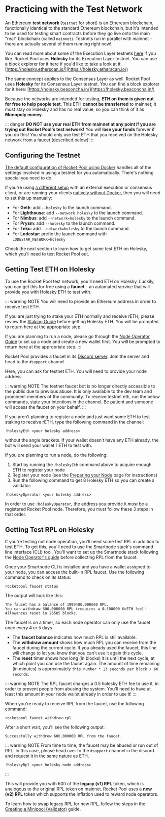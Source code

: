 # Practicing with the Test Network

An Ethereum **test network** (`testnet` for short) is an Ethereum blockchain, functionally identical to the standard Ethereum blockchain, but it's intended to be used for testing smart contracts before they go live onto the main "real" blockchain (called `mainnet`).
Testnets run in parallel with mainnet - there are actually several of them running right now!

You can read more about some of the Execution Layer testnets [here](https://support.mycrypto.com/how-to/getting-started/where-to-get-testnet-ether) if you like.
Rocket Pool uses **Holesky** for its Execution Layer testnet.
You can use a block explorer for it here if you'd like to take a look at it: [https://holesky.etherscan.io/](https://holesky.etherscan.io/)

The same concept applies to the Consensus Layer as well.
Rocket Pool uses **Holesky** for its Consensus Layer testnet.
You can find a block explorer for it here: [https://holesky.beaconcha.in/](https://holesky.beaconcha.in/)

Because the networks are intended for testing, **ETH on them is given out for free to help people test**.
This ETH **cannot be transferred** to mainnet; it must stay on Holesky and has no real value, so you can think of it as **Monopoly money**.

::: danger
**DO NOT use your real ETH from mainnet at any point if you are trying out Rocket Pool's test network!**
You will **lose your funds** forever if you do this!
You should only use test ETH that you received on the Holesky network from a faucet (described below)!
:::

## Configuring the Testnet

[The default configuration of Rocket Pool using Docker](../node/install-modes) handles all of the settings involved in using a testnet for you automatically.
There's nothing special you need to do.

If you're using [a different setup](../node/install-modes) with an external execution or consensus client, or are running your clients [natively without Docker](../node/install-modes), then you will need to set this up manually:

- For **Geth**: add `--holesky` to the launch command.
- For **Lighthouse**: add `--network holesky` to the launch command.
- For **Nimbus**: add `--network=holesky` to the launch command.
- For **Prysm**: add `--holesky` to the launch command.
- For **Teku**: add `--network=holesky` to the launch command.
- For **Lodestar**: prefix the launch command with `LODESTAR_NETWORK=holesky`

Check the next section to learn how to get some test ETH on Holesky, which you'll need to test Rocket Pool out.

## Getting Test ETH on Holesky

To use the Rocket Pool test network, you'll need ETH on Holesky.
Luckily, you can get this for free using a **faucet** - an automated service that will provide you with Holesky ETH to test with.

::: warning NOTE
You will need to provide an Ethereum address in order to receive test ETH.

If you are just trying to stake your ETH normally and receive rETH, please review the [Staking Guide](../staking/overview) before getting Holesky ETH.
You will be prompted to return here at the appropriate step.

If you are planning to run a node, please go through the [Node Operator Guide](../node/responsibilities) to set up a node and create a new wallet first.
You will be prompted to return here at the appropriate step.
:::

Rocket Pool provides a faucet in its [Discord server](https://discord.gg/rocketpool).
Join the server and head to the `#support` channel.

Here, you can ask for testnet ETH.
You will need to provide your node address.

::: warning NOTE
The testnet faucet bot is no longer directly accessible to the public due to previous abuse.
It is only available to the dev team and prominent members of the community.
To receive testnet eth, run the below commands, state your intentions in the channel.
Be patient and someone will access the faucet on your behalf.
:::

If you aren't planning to register a node and just want some ETH to test staking to receive rETH, type the following command in the channel:

```
!holeskyEth <your holesky address>
```

without the angle brackets.
If your wallet doesn't have any ETH already, the bot will send your wallet 1 ETH to test with.

If you _are_ planning to run a node, do the following:

1. Start by running the `!holeskyEth` command above to acquire enough ETH to register your node
2. Register your node (see the [Preparing your Node](../node/prepare-node) page for instructions)
3. Run the following command to get 8 Holesky ETH so you can create a validator:

```
!holeskyOperator <your holesky address>
```

In order to use `!holeskyOperator`, the address you provide it _must_ be a registered Rocket Pool node.
Therefore, you must follow these 3 steps in that order.

## Getting Test RPL on Holesky

If you're testing out node operation, you'll need some test RPL in addition to test ETH.
To get this, you'll need to use the Smartnode stack's command line interface (CLI) tool.
You'll want to set up the Smartnode stack following the [Node Operator's guide](../node/responsibilities) before collecting RPL from the faucet.

Once your Smartnode CLI is installed and you have a wallet assigned to your node, you can access the built-in RPL faucet.
Use the following command to check on its status:

```
rocketpool faucet status
```

The output will look like this:

```
The faucet has a balance of 1999400.000000 RPL.
You can withdraw 600.000000 RPL (requires a 0.500000 GoETH fee)!
Allowances reset in 26585 blocks.
```

The faucet is on a timer, so each node operator can only use the faucet once every 4 or 5 days.

- The **faucet balance** indicates how much RPL is still available.
- The **withdraw amount** shows how much RPL you can receive from the faucet during the current cycle.
  If you already used the faucet, this line will change to let you know that you can't use it again this cycle.
- The **reset** timer shows how long (in blocks) it is until the next cycle, at which point you can use the faucet again.
  The amount of time remaining (in minutes) is approximately `this number * 13 seconds per block / 60 seconds`.

::: warning NOTE
The RPL faucet charges a 0.5 holesky ETH fee to use it, in order to prevent people from abusing the system.
You'll need to have at least this amount in your node wallet already in order to use it!
:::



When you're ready to receive RPL from the faucet, use the following command:

```
rocketpool faucet withdraw-rpl
```

After a short wait, you'll see the following output:

```
Successfully withdrew 600.000000 RPL from the faucet.
```

::: warning NOTE
From time to time, the faucet may be abused or run out of RPL. In this case, please head over to the `#support` channel in the discord and request it in the same nature as ETH.

```
!holeskyRpl <your holesky node address>
```
:::


This will provide you with 600 of the **legacy (v1) RPL** token, which is analogous to the original RPL token on mainnet.
Rocket Pool uses a **new (v2) RPL** token which supports the inflation used to reward node operators.

To learn how to swap legacy RPL for new RPL, follow the steps in the [Creating a Minipool (Validator)](../node/create-validator) guide.
